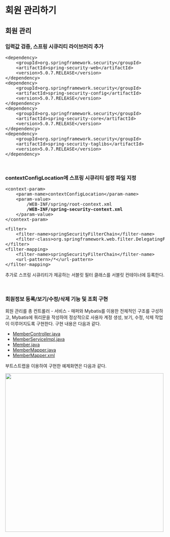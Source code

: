 <h1>회원 관리하기</h1>
<h2>회원 관리</h2>
<h3> 입력값 검증, 스프링 시큐리티 라이브러리 추가</h3>
<pre>
&lt;dependency&gt;
    &lt;groupId&gt;org.springframework.security&lt;/groupId&gt;
    &lt;artifactId&gt;spring-security-web&lt;/artifactId&gt;
    &lt;version&gt;5.0.7.RELEASE&lt;/version&gt;
&lt;/dependency&gt;
&lt;dependency&gt;
    &lt;groupId&gt;org.springframework.security&lt;/groupId&gt;
    &lt;artifactId&gt;spring-security-config&lt;/artifactId&gt;
    &lt;version&gt;5.0.7.RELEASE&lt;/version&gt;
&lt;/dependency&gt;
&lt;dependency&gt;
    &lt;groupId&gt;org.springframework.security&lt;/groupId&gt;
    &lt;artifactId&gt;spring-security-core&lt;/artifactId&gt;
    &lt;version&gt;5.0.7.RELEASE&lt;/version&gt;
&lt;/dependency&gt;
&lt;dependency&gt;
    &lt;groupId&gt;org.springframework.security&lt;/groupId&gt;
    &lt;artifactId&gt;spring-security-taglibs&lt;/artifactId&gt;
    &lt;version&gt;5.0.7.RELEASE&lt;/version&gt;
&lt;/dependency&gt;
</pre><br>
<h3>contextConfigLocation에 스프링 시큐리티 설정 파일 지정</h3>
<pre>
&lt;context-param&gt;
    &lt;param-name&gt;contextConfigLocation&lt;/param-name&gt;
    &lt;param-value&gt;
        /WEB-INF/spring/root-context.xml
        <strong>/WEB-INF/spring-security-context.xml</strong>
    &lt;/param-value&gt;
&lt;/context-param&gt;
</pre>
<pre>
&lt;filter&gt;
    &lt;filter-name&gt;springSecurityFilterChain&lt;/filter-name&gt;
    &lt;filter-class&gt;org.springframework.web.filter.DelegatingFilterProxy&lt;/filter-class&gt;
&lt;/filter&gt;
&lt;filter-mapping&gt;
    &lt;filter-name&gt;springSecurityFilterChain&lt;/filter-name&gt;
    &lt;url-pattern&gt;/*&lt;/url-pattern&gt;
&lt;/filter-mapping&gt;
</pre>
<p>
    추가로 스프링 시큐리티가 제공하는 서블릿 필터 클래스를 서블릿 컨테이너에 등록한다.  
</p><br>
<h3>회원정보 등록/보기/수정/삭제 기능 및 조회 구현</h3>
<p> 
    회원 관리를 총 컨트롤러 - 서비스 - 매퍼와 Mybatis를 이용한 전체적인 구조를 구성하고, Mybatis에 쿼리문을 작성하여 정상적으로 사용자 계정 생성, 보기, 수정, 삭제 작업이 이루어지도록 구현한다. 구현 내용은 다음과 같다.
</p>
<ul>
  <li><a href="https://github.com/kokochi66/StudyFilm_BackEnd_kokochi/blob/main/5_Spring4/hdSpring/kokochiPRJ/src/main/java/org/kokochi/prj/controller/CodeClassController.java">MemberController.java</a></li>
  <li><a href="https://github.com/kokochi66/StudyFilm_BackEnd_kokochi/blob/main/5_Spring4/hdSpring/kokochiPRJ/src/main/java/org/kokochi/prj/service/CodeClassService.java">MemberServiceImpl.java</a></li>
  <li><a href="https://github.com/kokochi66/StudyFilm_BackEnd_kokochi/blob/main/5_Spring4/hdSpring/kokochiPRJ/src/main/java/org/kokochi/prj/domain/Member.java">Member.java</a></li>
  <li><a href="https://github.com/kokochi66/StudyFilm_BackEnd_kokochi/blob/main/5_Spring4/hdSpring/kokochiPRJ/src/main/java/org/kokochi/prj/mapper/CodeClassMapper.java">MemberMapper.java</a></li>
  <li><a href="https://github.com/kokochi66/StudyFilm_BackEnd_kokochi/blob/main/5_Spring4/hdSpring/kokochiPRJ/src/main/resources/org/kokochi/prj/mapper/MemberMapper.xml">MemberMapper.xml</a></li>
</ul>
<p>
    부트스트랩을 이용하여 구현한 예제화면은 다음과 같다.
</p>
<img src="https://user-images.githubusercontent.com/61536109/124594078-5528d000-de9a-11eb-9e95-e6503a6fa939.png" width="500px">